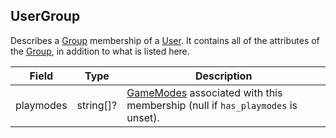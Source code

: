 ## UserGroup

Describes a [Group](#group) membership of a [User](#user). It contains all of the attributes of the [Group](#group), in addition to what is listed here.

Field     | Type      | Description
----------|-----------|------------------------------------------------------------
playmodes | string[]? | [GameModes](#gamemode) associated with this membership (null if `has_playmodes` is unset).
